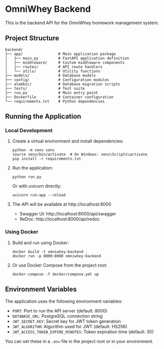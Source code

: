 # OmniWhey Backend

This is the backend API for the OmniWhey homework management system.

## Project Structure

```
backend/
├── app/                # Main application package
│   ├── main.py         # FastAPI application definition
│   ├── middleware/     # Custom middleware components
│   ├── routes/         # API route handlers
│   └── utils/          # Utility functions
├── models/             # Database models
├── config/             # Configuration modules
├── alembic/            # Database migration scripts
├── tests/              # Test suite
├── run.py              # Main entry point
├── Dockerfile          # Container configuration
└── requirements.txt    # Python dependencies
```

## Running the Application

### Local Development

1. Create a virtual environment and install dependencies:
   ```
   python -m venv venv
   source venv/bin/activate  # On Windows: venv\Scripts\activate
   pip install -r requirements.txt
   ```

2. Run the application:
   ```
   python run.py
   ```
   
   Or with uvicorn directly:
   ```
   uvicorn run:app --reload
   ```

3. The API will be available at http://localhost:8000
   - Swagger UI: http://localhost:8000/api/swagger
   - ReDoc: http://localhost:8000/api/redoc

### Using Docker

1. Build and run using Docker:
   ```
   docker build -t omniwhey-backend .
   docker run -p 8000:8000 omniwhey-backend
   ```

2. Or use Docker Compose from the project root:
   ```
   docker-compose -f docker/compose.yml up
   ```

## Environment Variables

The application uses the following environment variables:

- `PORT`: Port to run the API server (default: 8000)
- `DATABASE_URL`: PostgreSQL connection string
- `JWT_SECRET_KEY`: Secret key for JWT token generation
- `JWT_ALGORITHM`: Algorithm used for JWT (default: HS256)
- `JWT_ACCESS_TOKEN_EXPIRE_MINUTES`: Token expiration time (default: 30)

You can set these in a `.env` file in the project root or in your environment. 